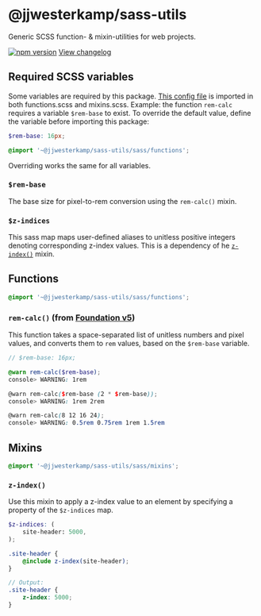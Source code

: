 # @jjwesterkamp/sass-utils
Generic SCSS function- & mixin-utilities for web projects.

[![npm version](https://badge.fury.io/js/%40jjwesterkamp%2Fsass-utils.svg)](https://badge.fury.io/js/%40jjwesterkamp%2Fsass-utils) [View changelog](https://github.com/JJWesterkamp/sass-utils/blob/master/CHANGELOG.md)

## Required SCSS variables

Some variables are required by this package. [This config file](https://github.com/JJWesterkamp/sass-utils/blob/master/sass/config.scss) is imported in both functions.scss and mixins.scss. Example: the function `rem-calc` requires a variable `$rem-base` to exist. To override the default value, define the variable before importing this package:

```scss
$rem-base: 16px;

@import '~@jjwesterkamp/sass-utils/sass/functions';
```

Overriding works the same for all variables.

### `$rem-base`

The base size for pixel-to-rem conversion using the `rem-calc()` mixin.

### `$z-indices`

This sass map maps user-defined aliases to unitless positive integers denoting corresponding z-index values. This is a dependency of he [`z-index()`](#z-index) mixin.

## Functions

```scss
@import '~@jjwesterkamp/sass-utils/sass/functions';
```

### `rem-calc()` (from [Foundation v5](https://github.com/zurb/foundation-sites/tree/V5))

This function takes a space-separated list of unitless numbers and pixel values, and converts them to `rem` values, based on the `$rem-base` variable.

```scss
// $rem-base: 16px;

@warn rem-calc($rem-base);
console> WARNING: 1rem

@warn rem-calc($rem-base (2 * $rem-base));
console> WARNING: 1rem 2rem

@warn rem-calc(8 12 16 24);
console> WARNING: 0.5rem 0.75rem 1rem 1.5rem
```


## Mixins

```scss
@import '~@jjwesterkamp/sass-utils/sass/mixins';
```

### `z-index()`

Use this mixin to apply a z-index value to an element by specifying a property of the `$z-indices` map.

```scss
$z-indices: (
    site-header: 5000,
);

.site-header {
    @include z-index(site-header);
}

// Output:
.site-header {
    z-index: 5000;
}
```

